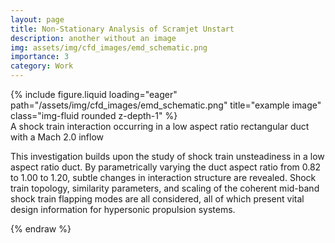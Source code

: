 ```yaml
---
layout: page
title: Non-Stationary Analysis of Scramjet Unstart
description: another without an image
img: assets/img/cfd_images/emd_schematic.png
importance: 3
category: Work
---
```



<div class="row">
    <div class="col-sm mt-3 mt-md-0">
        {% include figure.liquid loading="eager" path="/assets/img/cfd_images/emd_schematic.png" title="example image" class="img-fluid rounded z-depth-1" %}
    </div>
</div>
<div class="caption">
    A shock train interaction occurring in a low aspect ratio rectangular duct with a Mach 2.0 inflow
</div>

This investigation builds upon the study of shock train unsteadiness in a low aspect ratio duct.
By parametrically varying the duct aspect ratio from 0.82 to 1.00 to 1.20, subtle changes in interaction structure are revealed.
Shock train topology, similarity parameters, and scaling of the coherent mid-band shock train flapping modes are all considered, all of which present vital design information for hypersonic propulsion systems.

{% endraw %}
